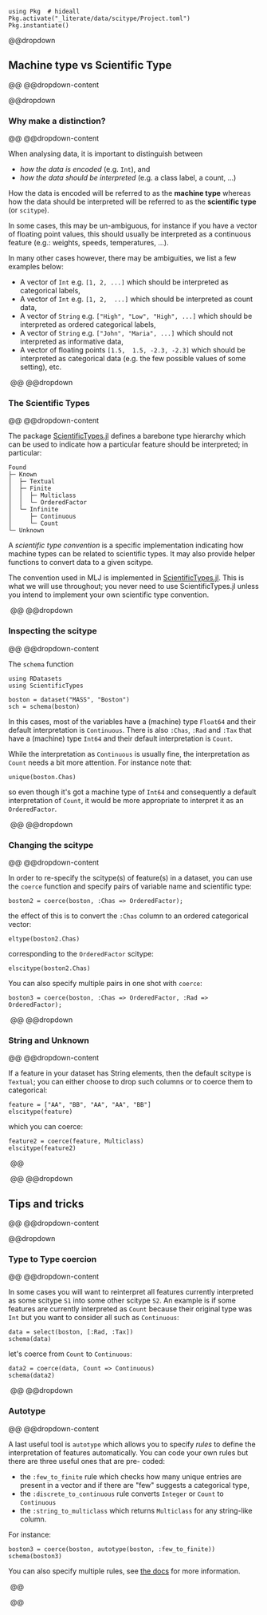 <!--This file was generated, do not modify it.-->
````julia:ex1
using Pkg  # hideall
Pkg.activate("_literate/data/scitype/Project.toml")
Pkg.instantiate()
````

@@dropdown
## Machine type vs Scientific Type
@@
@@dropdown-content

@@dropdown
### Why make a distinction?
@@
@@dropdown-content

When analysing data, it is important to distinguish between

* *how the data is encoded* (e.g. `Int`), and
* *how the data should be interpreted* (e.g. a class label, a count, ...)

How the data is encoded will be referred to  as the **machine type** whereas how the data should be interpreted  will  be referred to   as the **scientific type** (or `scitype`).

In some cases, this may be un-ambiguous, for instance if you have a vector of floating point values, this should usually be interpreted as a continuous feature (e.g.: weights, speeds, temperatures, ...).

In many other cases however, there may be ambiguities, we list a few examples below:

* A vector  of `Int` e.g. `[1, 2, ...]` which should be interpreted as categorical labels,
* A vector of `Int` e.g. `[1, 2,  ...]` which should be interpreted as count data,
* A vector of `String` e.g. `["High", "Low", "High", ...]` which should  be  interpreted as ordered categorical labels,
* A vector of `String` e.g. `["John", "Maria", ...]` which should not interpreted as informative data,
* A vector of floating points `[1.5,  1.5, -2.3, -2.3]` which should be interpreted as categorical data (e.g. the few possible values of some setting), etc.

‎
@@
@@dropdown
### The Scientific Types
@@
@@dropdown-content

The package [ScientificTypes.jl](https://github.com/JuliaAI/ScientificTypes.jl) defines a barebone type hierarchy which can be used to indicate how a particular feature should be interpreted; in particular:

```plaintext
Found
├─ Known
│  ├─ Textual
│  ├─ Finite
│  │  ├─ Multiclass
│  │  └─ OrderedFactor
│  └─ Infinite
│     ├─ Continuous
│     └─ Count
└─ Unknown
```

A *scientific type convention* is a specific implementation indicating how machine types can be related to scientific types. It may also provide helper functions to convert data to a given scitype.

The convention used in MLJ is implemented in [ScientificTypes.jl](https://github.com/JuliaAI/ScientificTypes.jl).
This is what we will use throughout; you never need to use ScientificTypes.jl
unless you intend to implement your own scientific type convention.

‎
@@
@@dropdown
### Inspecting the scitype
@@
@@dropdown-content

The `schema` function

````julia:ex2
using RDatasets
using ScientificTypes

boston = dataset("MASS", "Boston")
sch = schema(boston)
````

In this cases, most of the variables have a (machine) type `Float64` and
their default  interpretation is `Continuous`.
There is also `:Chas`, `:Rad` and `:Tax` that have a (machine) type  `Int64`
and their default interpretation is `Count`.

While the interpretation as `Continuous` is usually fine, the interpretation
as `Count` needs a bit more attention.
For instance note that:

````julia:ex3
unique(boston.Chas)
````

so even  though it's got a machine type of `Int64` and consequently a
default  interpretation of `Count`, it would be more appropriate to interpret
it as an `OrderedFactor`.

‎
@@
@@dropdown
### Changing the scitype
@@
@@dropdown-content

In order to re-specify the scitype(s) of  feature(s) in a dataset, you can
use the `coerce` function and  specify pairs of variable name and  scientific
type:

````julia:ex4
boston2 = coerce(boston, :Chas => OrderedFactor);
````

the effect of this is to convert the `:Chas` column to an ordered categorical
vector:

````julia:ex5
eltype(boston2.Chas)
````

corresponding to the `OrderedFactor` scitype:

````julia:ex6
elscitype(boston2.Chas)
````

You can also specify multiple pairs in one shot with `coerce`:

````julia:ex7
boston3 = coerce(boston, :Chas => OrderedFactor, :Rad => OrderedFactor);
````

‎
@@
@@dropdown
### String and Unknown
@@
@@dropdown-content

If a feature in  your dataset has String elements, then the  default scitype
is `Textual`; you can either choose to  drop  such columns or to coerce them
to categorical:

````julia:ex8
feature = ["AA", "BB", "AA", "AA", "BB"]
elscitype(feature)
````

which you can coerce:

````julia:ex9
feature2 = coerce(feature, Multiclass)
elscitype(feature2)
````

‎
@@

‎
@@
@@dropdown
## Tips and tricks
@@
@@dropdown-content

@@dropdown
### Type to Type coercion
@@
@@dropdown-content

In  some cases you will want to reinterpret all features currently
interpreted as some scitype `S1` into some other scitype `S2`.
An example  is if some features are currently interpreted as `Count` because
their original type was `Int` but you  want  to  consider all such as
`Continuous`:

````julia:ex10
data = select(boston, [:Rad, :Tax])
schema(data)
````

let's coerce from `Count` to `Continuous`:

````julia:ex11
data2 = coerce(data, Count => Continuous)
schema(data2)
````

‎
@@
@@dropdown
### Autotype
@@
@@dropdown-content

A last useful tool is `autotype` which allows you to specify *rules* to
define the interpretation of features automatically.
You can code your own rules but there are three useful ones that are pre-
coded:

* the `:few_to_finite` rule which checks how many unique entries are present
in a vector and if there are "few" suggests a categorical type,
* the `:discrete_to_continuous` rule converts `Integer` or `Count` to
`Continuous`
* the `:string_to_multiclass` which returns `Multiclass` for any string-like
column.

For instance:

````julia:ex12
boston3 = coerce(boston, autotype(boston, :few_to_finite))
schema(boston3)
````

You can also specify multiple rules, see [the docs](https://juliaai.github.io/ScientificTypes.jl/dev/#Automatic-type-conversion) for more information.

‎
@@

‎
@@

